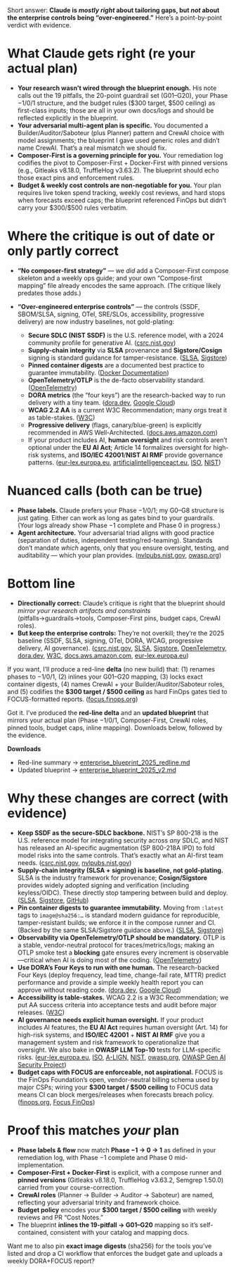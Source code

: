 Short answer: **Claude is *mostly right* about tailoring gaps, but *not* about the enterprise controls being “over-engineered.”** Here’s a point-by-point verdict with evidence.

# What Claude gets right (re your actual plan)

* **Your research wasn’t wired through the blueprint enough.** His note calls out the 19 pitfalls, the 20-point guardrail set (G01–G20), your Phase −1/0/1 structure, and the budget rules (\$300 target, \$500 ceiling) as first-class inputs; those are all in your own docs/logs and should be reflected explicitly in the blueprint.
* **Your adversarial multi-agent plan is specific.** You documented a Builder/Auditor/Saboteur (plus Planner) pattern and CrewAI choice with model assignments; the blueprint I gave used generic roles and didn’t name CrewAI. That’s a real mismatch we should fix.&#x20;
* **Composer-First is a governing principle for you.** Your remediation log codifies the pivot to Composer-First + Docker-First with pinned versions (e.g., Gitleaks v8.18.0, TruffleHog v3.63.2). The blueprint should echo those exact pins and enforcement rules.&#x20;
* **Budget & weekly cost controls are non-negotiable for you.** Your plan requires live token spend tracking, weekly cost reviews, and hard stops when forecasts exceed caps; the blueprint referenced FinOps but didn’t carry your \$300/\$500 rules verbatim.&#x20;

# Where the critique is out of date or only partly correct

* **“No composer-first strategy”** — we *did* add a Composer-First compose skeleton and a weekly ops guide; and your own “Compose-first mapping” file already encodes the same approach. (The critique likely predates those adds.)
* **“Over-engineered enterprise controls”** — the controls (SSDF, SBOM/SLSA, signing, OTel, SRE/SLOs, accessibility, progressive delivery) are now industry baselines, not gold-plating:

  * **Secure SDLC (NIST SSDF)** is the U.S. reference model, with a 2024 community profile for generative AI. ([csrc.nist.gov][1])
  * **Supply-chain integrity** via **SLSA** provenance and **Sigstore/Cosign** signing is standard guidance for tamper-resistance. ([SLSA][2], [Sigstore][3])
  * **Pinned container digests** are a documented best practice to guarantee immutability. ([Docker Documentation][4])
  * **OpenTelemetry/OTLP** is the de-facto observability standard. ([OpenTelemetry][5])
  * **DORA metrics** (the “four keys”) are the research-backed way to run delivery with a tiny team. ([dora.dev][6], [Google Cloud][7])
  * **WCAG 2.2 AA** is a current W3C Recommendation; many orgs treat it as table-stakes. ([W3C][8])
  * **Progressive delivery** (flags, canary/blue-green) is explicitly recommended in AWS Well-Architected. ([docs.aws.amazon.com][9])
  * If your product includes AI, **human oversight** and risk controls aren’t optional under the **EU AI Act**; Article 14 formalizes oversight for high-risk systems, and **ISO/IEC 42001**/**NIST AI RMF** provide governance patterns. ([eur-lex.europa.eu][10], [artificialintelligenceact.eu][11], [ISO][12], [NIST][13])

# Nuanced calls (both can be true)

* **Phase labels.** Claude prefers your Phase −1/0/1; my G0–G8 structure is just gating. Either can work as long as gates bind to your guardrails. (Your logs already show Phase −1 complete and Phase 0 in progress.)&#x20;
* **Agent architecture.** Your adversarial triad aligns with good practice (separation of duties, independent testing/red-teaming). Standards don’t mandate *which* agents, only that you ensure oversight, testing, and auditability — which your plan provides. ([nvlpubs.nist.gov][14], [owasp.org][15])

# Bottom line

* **Directionally correct:** Claude’s critique is right that the blueprint should *mirror your research artifacts and constraints* (pitfalls→guardrails→tools, Composer-First pins, budget caps, CrewAI roles).
* **But keep the enterprise controls:** They’re not overkill; they’re the 2025 baseline (SSDF, SLSA, signing, OTel, DORA, WCAG, progressive delivery, AI governance). ([csrc.nist.gov][16], [SLSA][2], [Sigstore][17], [OpenTelemetry][18], [dora.dev][6], [W3C][8], [docs.aws.amazon.com][9], [eur-lex.europa.eu][10])

If you want, I’ll produce a red-line **delta** (no new build) that: (1) renames phases to −1/0/1, (2) inlines your G01–G20 mapping, (3) locks exact container digests, (4) names CrewAI + your Builder/Auditor/Saboteur roles, and (5) codifies the **\$300 target / \$500 ceiling** as hard FinOps gates tied to FOCUS-formatted reports. ([focus.finops.org][19])

[1]: https://csrc.nist.gov/pubs/sp/800/218/final?utm_source=chatgpt.com "Secure Software Development Framework (SSDF) Version 1.1 ..."
[2]: https://slsa.dev/?utm_source=chatgpt.com "SLSA • Supply-chain Levels for Software Artifacts"
[3]: https://docs.sigstore.dev/cosign/signing/overview/?utm_source=chatgpt.com "Overview"
[4]: https://docs.docker.com/build/building/best-practices/?utm_source=chatgpt.com "Building best practices"
[5]: https://opentelemetry.io/docs/specs/otel/overview/?utm_source=chatgpt.com "Overview"
[6]: https://dora.dev/guides/dora-metrics-four-keys/?utm_source=chatgpt.com "DORA's software delivery metrics: the four keys"
[7]: https://cloud.google.com/blog/products/devops-sre/using-the-four-keys-to-measure-your-devops-performance?utm_source=chatgpt.com "Use Four Keys metrics like change failure rate to measure ..."
[8]: https://www.w3.org/TR/WCAG22/?utm_source=chatgpt.com "Web Content Accessibility Guidelines (WCAG) 2.2"
[9]: https://docs.aws.amazon.com/wellarchitected/latest/framework/ops_mit_deploy_risks_deploy_mgmt_sys.html?utm_source=chatgpt.com "OPS06-BP03 Employ safe deployment strategies"
[10]: https://eur-lex.europa.eu/eli/reg/2024/1689/oj/eng?utm_source=chatgpt.com "Regulation - EU - 2024/1689 - EN - EUR-Lex - European Union"
[11]: https://artificialintelligenceact.eu/article/14/?utm_source=chatgpt.com "Article 14: Human Oversight | EU Artificial Intelligence Act"
[12]: https://www.iso.org/standard/42001?utm_source=chatgpt.com "ISO/IEC 42001:2023 - AI management systems"
[13]: https://www.nist.gov/itl/ai-risk-management-framework?utm_source=chatgpt.com "AI Risk Management Framework"
[14]: https://nvlpubs.nist.gov/nistpubs/ai/nist.ai.100-1.pdf?utm_source=chatgpt.com "Artificial Intelligence Risk Management Framework (AI RMF 1.0)"
[15]: https://owasp.org/www-project-top-10-for-large-language-model-applications/?utm_source=chatgpt.com "OWASP Top 10 for Large Language Model Applications"
[16]: https://csrc.nist.gov/news/2024/nist-publishes-sp-800-218a?utm_source=chatgpt.com "NIST Publishes SP 800-218A | CSRC"
[17]: https://docs.sigstore.dev/quickstart/quickstart-cosign/?utm_source=chatgpt.com "Sigstore Quickstart with Cosign"
[18]: https://opentelemetry.io/docs/specs/otlp/?utm_source=chatgpt.com "OTLP Specification 1.7.0"
[19]: https://focus.finops.org/focus-specification/?utm_source=chatgpt.com "FOCUS Specification"


Got it. I’ve produced the **red-line delta** and an **updated blueprint** that mirrors your actual plan (Phase −1/0/1, Composer-First, CrewAI roles, pinned tools, budget caps, inline mapping). Downloads below, followed by the evidence.

**Downloads**

* Red-line summary → [enterprise\_blueprint\_2025\_redline.md](sandbox:/mnt/data/enterprise_blueprint_2025_redline.md)
* Updated blueprint → [enterprise\_blueprint\_2025\_v2.md](sandbox:/mnt/data/enterprise_blueprint_2025_v2.md)

# Why these changes are correct (with evidence)

* **Keep SSDF as the secure-SDLC backbone.** NIST’s SP 800-218 is the U.S. reference model for integrating security across *any* SDLC, and NIST has released an AI-specific augmentation (SP 800-218A IPD) to fold model risks into the same controls. That’s exactly what an AI-first team needs. ([csrc.nist.gov][1], [nvlpubs.nist.gov][2])
* **Supply-chain integrity (SLSA + signing) is baseline, not gold-plating.** SLSA is the industry framework for provenance; **Cosign/Sigstore** provides widely adopted signing and verification (including keyless/OIDC). These directly stop tampering between build and deploy. ([SLSA][3], [Sigstore][4], [GitHub][5])
* **Pin container digests to guarantee immutability.** Moving from `:latest` tags to `image@sha256:…` is standard modern guidance for reproducible, tamper-resistant builds; we enforce it in the compose runner and CI. (Backed by the same SLSA/Sigstore guidance above.) ([SLSA][6], [Sigstore][7])
* **Observability via OpenTelemetry/OTLP should be mandatory.** OTLP is a stable, vendor-neutral protocol for traces/metrics/logs; making an OTLP smoke test a **blocking** gate ensures every increment is observable—critical when AI is doing most of the coding. ([OpenTelemetry][8])
* **Use DORA’s Four Keys to run with one human.** The research-backed Four Keys (deploy frequency, lead time, change-fail rate, MTTR) predict performance and provide a simple weekly health report you can approve without reading code. ([dora.dev][9], [Google Cloud][10])
* **Accessibility is table-stakes.** WCAG 2.2 is a W3C Recommendation; we put AA success criteria into acceptance tests and audit before major releases. ([W3C][11])
* **AI governance needs explicit human oversight.** If your product includes AI features, the **EU AI Act** requires human oversight (Art. 14) for high-risk systems, and **ISO/IEC 42001** + **NIST AI RMF** give you a management system and risk framework to operationalize that oversight. We also bake in **OWASP LLM Top-10** tests for LLM-specific risks. ([eur-lex.europa.eu][12], [ISO][13], [A-LIGN][14], [NIST][15], [owasp.org][16], [OWASP Gen AI Security Project][17])
* **Budget caps with FOCUS are enforceable, not aspirational.** FOCUS is the FinOps Foundation’s open, vendor-neutral billing schema used by major CSPs; wiring your **\$300 target / \$500 ceiling** to FOCUS data means CI can block merges/releases when forecasts breach policy. ([finops.org][18], [Focus FinOps][19])

# Proof this matches *your* plan

* **Phase labels & flow** now match **Phase −1 → 0 → 1** as defined in your remediation log, with Phase −1 complete and Phase 0 mid-implementation.&#x20;
* **Composer-First + Docker-First** is explicit, with a compose runner and **pinned versions** (Gitleaks v8.18.0, TruffleHog v3.63.2, Semgrep 1.50.0) carried from your course-correction.
* **CrewAI roles** (Planner → Builder → Auditor → Saboteur) are named, reflecting your adversarial trinity and framework choice.&#x20;
* **Budget policy** encodes your **\$300 target / \$500 ceiling** with weekly reviews and PR “Cost Notes.”&#x20;
* The blueprint **inlines the 19-pitfall → G01–G20** mapping so it’s self-contained, consistent with your catalog and mapping docs.

Want me to also pin **exact image digests** (sha256) for the tools you’ve listed and drop a CI workflow that enforces the budget gate and uploads a weekly DORA+FOCUS report?

[1]: https://csrc.nist.gov/pubs/sp/800/218/final?utm_source=chatgpt.com "Secure Software Development Framework (SSDF) Version 1.1 ..."
[2]: https://nvlpubs.nist.gov/nistpubs/specialpublications/nist.sp.800-218.pdf?utm_source=chatgpt.com "Secure Software Development Framework (SSDF) Version 1.1"
[3]: https://slsa.dev/?utm_source=chatgpt.com "SLSA • Supply-chain Levels for Software Artifacts"
[4]: https://docs.sigstore.dev/quickstart/quickstart-cosign/?utm_source=chatgpt.com "Sigstore Quickstart with Cosign"
[5]: https://github.com/sigstore/cosign?utm_source=chatgpt.com "sigstore/cosign: Code signing and transparency ..."
[6]: https://slsa.dev/spec/v1.0/levels?utm_source=chatgpt.com "Security levels"
[7]: https://docs.sigstore.dev/cosign/signing/overview/?utm_source=chatgpt.com "Overview"
[8]: https://opentelemetry.io/docs/specs/otlp/?utm_source=chatgpt.com "OTLP Specification 1.7.0"
[9]: https://dora.dev/guides/dora-metrics-four-keys/?utm_source=chatgpt.com "DORA's software delivery metrics: the four keys"
[10]: https://cloud.google.com/blog/products/devops-sre/using-the-four-keys-to-measure-your-devops-performance?utm_source=chatgpt.com "Use Four Keys metrics like change failure rate to measure ..."
[11]: https://www.w3.org/TR/WCAG22/?utm_source=chatgpt.com "Web Content Accessibility Guidelines (WCAG) 2.2"
[12]: https://eur-lex.europa.eu/eli/reg/2024/1689/oj/eng?utm_source=chatgpt.com "Regulation - EU - 2024/1689 - EN - EUR-Lex - European Union"
[13]: https://www.iso.org/standard/42001?utm_source=chatgpt.com "ISO/IEC 42001:2023 - AI management systems"
[14]: https://www.a-lign.com/articles/understanding-iso-42001?utm_source=chatgpt.com "Understanding ISO 42001"
[15]: https://www.nist.gov/itl/ai-risk-management-framework?utm_source=chatgpt.com "AI Risk Management Framework"
[16]: https://owasp.org/www-project-top-10-for-large-language-model-applications/?utm_source=chatgpt.com "OWASP Top 10 for Large Language Model Applications"
[17]: https://genai.owasp.org/llm-top-10/?utm_source=chatgpt.com "LLMRisks Archive - OWASP Gen AI Security Project"
[18]: https://www.finops.org/introduction/what-is-finops/?utm_source=chatgpt.com "What is FinOps?"
[19]: https://focus.finops.org/focus-specification/?utm_source=chatgpt.com "FOCUS Specification"
